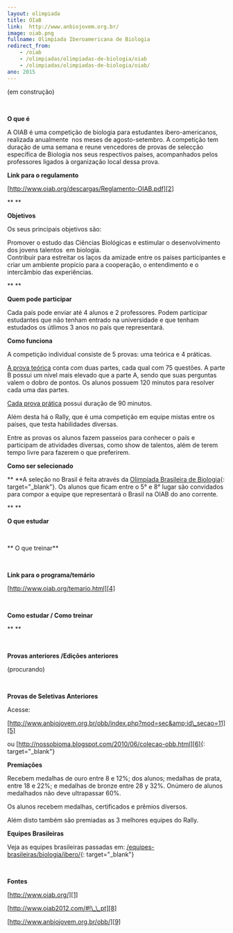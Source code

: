```yaml
---
layout: olimpiada
title: OIaB
link:  http://www.anbiojovem.org.br/
image: oiab.png
fullname: Olimpíada Iberoamericana de Biologia
redirect_from: 
    - /oiab
    - /olimpiadas/olimpiadas-de-biologia/oiab
    - /olimpiadas/olimpiadas-de-biologia/oiab/
ano: 2015
---
```



(em construção)



 

**O que é**

A OIAB é uma competição de biologia para estudantes ibero-americanos, realizada anualmente  nos meses de agosto-setembro. A competição tem duração de uma semana e reune vencedores de provas de selecção específica de
Biologia nos seus respectivos países, acompanhados pelos professores ligados à organização local dessa prova.

**Link para o regulamento**

[http://www.oiab.org/descargas/Reglamento-OIAB.pdf][2]

** **

**Objetivos**

Os seus principais objetivos são:

Promover o estudo das Ciências Biológicas e estimular o desenvolvimento dos jovens talentos  em biologia.  
 Contribuir para estreitar os laços da amizade entre os países participantes e criar um ambiente propício para a cooperação, o entendimento e o intercâmbio das experiências.

** **

**Quem pode participar**

Cada país pode enviar até 4 alunos e 2 professores. Podem participar estudantes que não tenham entrado na universidade e que tenham estudados os útlimos 3 anos no país que representará.

**Como funciona**

A competição individual consiste de 5 provas: uma teórica e 4 práticas.

<span style="text-decoration: underline;">A prova teórica</span> conta com duas partes, cada qual com 75 questões. A parte B possui um nível mais elevado que a parte A, sendo que suas perguntas valem o dobro de pontos.
Os alunos possuem 120 minutos para resolver cada uma das partes.

<span style="text-decoration: underline;">Cada prova prática</span> possui duração de 90 minutos.

Além desta há o Rally, que é uma competição em equipe mistas entre os países, que testa habilidades diversas.

Entre as provas os alunos fazem passeios para conhecer o país e participam de atividades diversas, como show de talentos, além de terem tempo livre para fazerem o que preferirem.

**Como ser selecionado**

** **A seleção no Brasil é feita através da [Olimpíada Brasileira de Biologia][3]{: target="_blank"}. Os alunos que ficam entre o 5° e 8° lugar são convidados para compor a equipe que representará o Brasil na OIAB do ano
corrente.

** **

<strong>O que estudar </strong>

 

** O que treinar**

 

**Link para o programa/temário**

[http://www.oiab.org/temario.html][4]

 

**Como estudar / Como treinar**

** **

 

**Provas anteriores /Edições anteriores**

(procurando)

 

**Provas de Seletivas Anteriores**

Acesse:

[http://www.anbiojovem.org.br/obb/index.php?mod=sec&amp;id\_secao=11][5]

ou [http://nossobioma.blogspot.com/2010/06/colecao-obb.html][6]{: target="_blank"}

**Premiações**

Recebem medalhas de ouro entre 8 e 12%; dos alunos; medalhas de prata, entre 18 e 22%; e medalhas de bronze entre 28 y 32%. Onúmero de alunos medalhados não deve ultrapassar 60%.

Os alunos recebem medalhas, certificados e prêmios diversos.

Além disto também são premiadas as 3 melhores equipes do Rally.

**Equipes Brasileiras**

Veja as equipes brasileiras passadas em: [/equipes-brasileiras/biologia/ibero/][7]{: target="_blank"}

 

**Fontes**

[http://www.oiab.org/][1]

[http://www.oiab2012.com/#!\_\_pt][8]

[http://www.anbiojovem.org.br/obb/][9]



[1]: http://www.oiab.org/
[2]: http://www.oiab.org/descargas/Reglamento-OIAB.pdf
[3]: /olimpiadas/olimpiadas-de-biologia/obb/
[4]: http://www.oiab.org/temario.html
[5]: http://www.anbiojovem.org.br/obb/index.php?mod=sec&amp;id_secao=11
[6]: http://nossobioma.blogspot.com/2010/06/colecao-obb.html
[7]: /equipes-brasileiras/biologia/ibero/
[8]: http://www.oiab2012.com/#!__pt
[9]: http://www.anbiojovem.org.br/obb/
